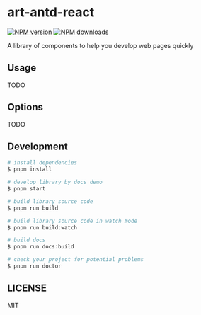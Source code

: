 # art-antd-react

[![NPM version](https://img.shields.io/npm/v/art-antd-react.svg?style=flat)](https://npmjs.org/package/art-antd-react)
[![NPM downloads](http://img.shields.io/npm/dm/art-antd-react.svg?style=flat)](https://npmjs.org/package/art-antd-react)

A library of components to help you develop web pages quickly

## Usage

TODO

## Options

TODO

## Development

```bash
# install dependencies
$ pnpm install

# develop library by docs demo
$ pnpm start

# build library source code
$ pnpm run build

# build library source code in watch mode
$ pnpm run build:watch

# build docs
$ pnpm run docs:build

# check your project for potential problems
$ pnpm run doctor
```

## LICENSE

MIT
